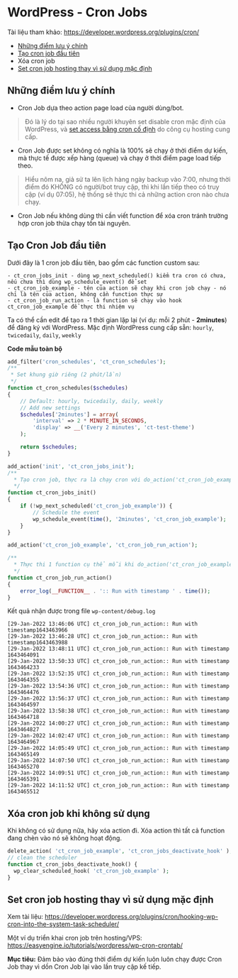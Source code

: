# WordPress - Cron Jobs

Tài liệu tham khảo: https://developer.wordpress.org/plugins/cron/

- [Những điểm lưu ý chính](https://github.com/codetot-web/dev-guideline/blob/main/wp-cron-jobs.md#nh%E1%BB%AFng-%C4%91i%E1%BB%83m-l%C6%B0u-%C3%BD-ch%C3%ADnh)
- [Tạo cron job đầu tiên](https://github.com/codetot-web/dev-guideline/blob/main/wp-cron-jobs.md#t%E1%BA%A1o-cron-job-%C4%91%E1%BA%A7u-ti%C3%AAn)
- Xóa cron job
- [Set cron job hosting thay vì sử dụng mặc định](https://github.com/codetot-web/dev-guideline/blob/main/wp-cron-jobs.md#set-cron-job-hosting-thay-v%C3%AC-s%E1%BB%AD-d%E1%BB%A5ng-m%E1%BA%B7c-%C4%91%E1%BB%8Bnh)

## Những điểm lưu ý chính

- Cron Job dựa theo action page load của người dùng/bot.

> Đó là lý do tại sao nhiều người khuyên set disable cron mặc định của WordPress, và [set access bằng cron cố định](https://github.com/codetot-web/dev-guideline/blob/main/wp-cron-jobs.md#set-cron-job-hosting-thay-v%C3%AC-s%E1%BB%AD-d%E1%BB%A5ng-m%E1%BA%B7c-%C4%91%E1%BB%8Bnh) do công cụ hosting cung cấp.

- Cron Job được set không có nghĩa là 100% sẽ chạy ở thời điểm dự kiến, mà thực tế được xếp hàng (queue) và chạy ở thời điểm page load tiếp theo.

> Hiểu nôm na, giả sử ta lên lịch hàng ngày backup vào 7:00, nhưng thời điểm đó KHÔNG có người/bot truy cập, thì khi lần tiếp theo có truy cập (ví dụ 07:05), hệ thống sẽ thực thi cả những action cron nào chưa chạy.

- Cron Job nếu không dùng thì cần viết function để xóa cron tránh trường hợp cron job thừa chạy tốn tài nguyên.

## Tạo Cron Job đầu tiên

Dưới đây là 1 cron job đầu tiên, bao gồm các function custom sau:

```
- ct_cron_jobs_init - dùng wp_next_scheduled() kiểm tra cron có chưa, nếu chưa thì dùng wp_schedule_event() để set
- ct_cron_job_example - tên của action sẽ chạy khi cron job chạy - nó chỉ là tên của action, không cần function thực sự
- ct_cron_job_run_action - là function sẽ chạy vào hook ct_cron_job_example để thực thi nhiệm vụ
```

Ta có thể cần edit để tạo ra 1 thời gian lặp lại (ví dụ: mỗi 2 phút - **2minutes**) để đăng ký với WordPress.
Mặc định WordPress cung cấp sẵn: `hourly`, `twicedaily`, `daily`, `weekly`

**Code mẫu toàn bộ**

```php
add_filter('cron_schedules', 'ct_cron_schedules');
/**
 * Set khung giờ riêng (2 phút/lần)
 */
function ct_cron_schedules($schedules)
{
	// Default: hourly, twicedaily, daily, weekly
	// Add new settings
	$schedules['2minutes'] = array(
		'interval' => 2 * MINUTE_IN_SECONDS,
		'display' => __('Every 2 minutes', 'ct-test-theme')
	);

	return $schedules;
}

add_action('init', 'ct_cron_jobs_init');
/**
  * Tạo cron job, thực ra là chạy cron với do_action('ct_cron_job_example')
  */
function ct_cron_jobs_init()
{
	if (!wp_next_scheduled('ct_cron_job_example')) {
		// Schedule the event
		wp_schedule_event(time(), '2minutes', 'ct_cron_job_example');
	}
}

add_action('ct_cron_job_example', 'ct_cron_job_run_action');

/**
  * Thực thi 1 function cụ thể mỗi khi do_action('ct_cron_job_example') chạy
  */
function ct_cron_job_run_action()
{
	error_log(__FUNCTION__ . ':: Run with timestamp ' . time());
}
```

Kết quả nhận được trong file `wp-content/debug.log`

```
[29-Jan-2022 13:46:06 UTC] ct_cron_job_run_action:: Run with timestamp1643463966
[29-Jan-2022 13:46:28 UTC] ct_cron_job_run_action:: Run with timestamp1643463988
[29-Jan-2022 13:48:11 UTC] ct_cron_job_run_action:: Run with timestamp 1643464091
[29-Jan-2022 13:50:33 UTC] ct_cron_job_run_action:: Run with timestamp 1643464233
[29-Jan-2022 13:52:35 UTC] ct_cron_job_run_action:: Run with timestamp 1643464355
[29-Jan-2022 13:54:36 UTC] ct_cron_job_run_action:: Run with timestamp 1643464476
[29-Jan-2022 13:56:37 UTC] ct_cron_job_run_action:: Run with timestamp 1643464597
[29-Jan-2022 13:58:38 UTC] ct_cron_job_run_action:: Run with timestamp 1643464718
[29-Jan-2022 14:00:27 UTC] ct_cron_job_run_action:: Run with timestamp 1643464827
[29-Jan-2022 14:02:47 UTC] ct_cron_job_run_action:: Run with timestamp 1643464967
[29-Jan-2022 14:05:49 UTC] ct_cron_job_run_action:: Run with timestamp 1643465149
[29-Jan-2022 14:07:50 UTC] ct_cron_job_run_action:: Run with timestamp 1643465270
[29-Jan-2022 14:09:51 UTC] ct_cron_job_run_action:: Run with timestamp 1643465391
[29-Jan-2022 14:11:52 UTC] ct_cron_job_run_action:: Run with timestamp 1643465512
```

## Xóa cron job khi không sử dụng

Khi không có sử dụng nữa, hãy xóa action đi. Xóa action thì tất cả function đang chèn vào nó sẽ không hoạt động.

```php
delete_action( 'ct_cron_job_example', 'ct_cron_jobs_deactivate_hook' );
// clean the scheduler
function ct_cron_jobs_deactivate_hook() {
  wp_clear_scheduled_hook( 'ct_cron_job_example' );
}
```

## Set cron job hosting thay vì sử dụng mặc định

Xem tài liệu: https://developer.wordpress.org/plugins/cron/hooking-wp-cron-into-the-system-task-scheduler/

Một ví dụ triển khai cron job trên hosting/VPS: https://easyengine.io/tutorials/wordpress/wp-cron-crontab/

**Mục tiêu:** Đảm bảo vào đúng thời điểm dự kiến luôn luôn chạy được Cron Job thay vì dồn Cron Job lại vào lần truy cập kế tiếp.
